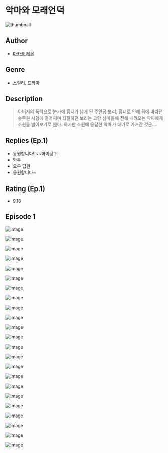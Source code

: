# 악마와 모래언덕
![thumbnail](https://image-comic.pstatic.net/user_contents_data/challenge_comic/2023/05/23/320898/upload_3702856323779541349_480x623.jpeg)

## Author
- [마카롱 레몬](https://comic.naver.com/artistTitle?id=320898)

## Genre
- 스릴러, 드라마

## Description
> 아버지의 폭력으로 눈가에 흉터가 남게 된 주인공 보리, 흉터로 인해 꿈에 바라던 승무원 시험에 떨어지며 좌절하던 보리는 고향 섬마을에 전해 내려오는 악마에게 소원을 빌어보기로 한다. 하지만 소원에 응답한 악마가 대가로 가져간 것은...

## Replies (Ep.1)
- 응원합니다!!~~화이팅‘!!
- 와우
- 오우 딥원
- 응원합니다~

## Rating (Ep.1)
- 9.18

## Episode 1
![image](https://image-comic.pstatic.net/user_contents_data/challenge_comic/2023/05/23/320898/upload_3846975012203750456.jpeg)

![image](https://image-comic.pstatic.net/user_contents_data/challenge_comic/2023/05/23/320898/upload_3991426441189668961.jpeg)

![image](https://image-comic.pstatic.net/user_contents_data/challenge_comic/2023/05/23/320898/upload_3832622880667349557.jpeg)

![image](https://image-comic.pstatic.net/user_contents_data/challenge_comic/2023/05/23/320898/upload_3834877090866540600.jpeg)

![image](https://image-comic.pstatic.net/user_contents_data/challenge_comic/2023/05/23/320898/upload_7293921983574991462.jpeg)

![image](https://image-comic.pstatic.net/user_contents_data/challenge_comic/2023/05/23/320898/upload_7291947256513771314.jpeg)

![image](https://image-comic.pstatic.net/user_contents_data/challenge_comic/2023/05/23/320898/upload_7148727075046766905.jpeg)

![image](https://image-comic.pstatic.net/user_contents_data/challenge_comic/2023/05/23/320898/upload_3761121635318916151.jpeg)

![image](https://image-comic.pstatic.net/user_contents_data/challenge_comic/2023/05/23/320898/upload_7004004738398304563.jpeg)

![image](https://image-comic.pstatic.net/user_contents_data/challenge_comic/2023/05/23/320898/upload_3617063827972044134.jpeg)

![image](https://image-comic.pstatic.net/user_contents_data/challenge_comic/2023/05/23/320898/upload_3763098552830080817.jpeg)

![image](https://image-comic.pstatic.net/user_contents_data/challenge_comic/2023/05/23/320898/upload_3545287721779213369.jpeg)

![image](https://image-comic.pstatic.net/user_contents_data/challenge_comic/2023/05/23/320898/upload_3762257448026530871.jpeg)

![image](https://image-comic.pstatic.net/user_contents_data/challenge_comic/2023/05/23/320898/upload_4050768196103332406.jpeg)

![image](https://image-comic.pstatic.net/user_contents_data/challenge_comic/2023/05/23/320898/upload_7077179427643547954.jpeg)

![image](https://image-comic.pstatic.net/user_contents_data/challenge_comic/2023/05/23/320898/upload_3631419064689309028.jpeg)

![image](https://image-comic.pstatic.net/user_contents_data/challenge_comic/2023/05/23/320898/upload_3703710838259266357.jpeg)

![image](https://image-comic.pstatic.net/user_contents_data/challenge_comic/2023/05/23/320898/upload_4050815659049104185.jpeg)

![image](https://image-comic.pstatic.net/user_contents_data/challenge_comic/2023/05/23/320898/upload_3905518505334826293.jpeg)

![image](https://image-comic.pstatic.net/user_contents_data/challenge_comic/2023/05/23/320898/upload_7147552577719330403.jpeg)

![image](https://image-comic.pstatic.net/user_contents_data/challenge_comic/2023/05/23/320898/upload_3846464838774960949.jpeg)

![image](https://image-comic.pstatic.net/user_contents_data/challenge_comic/2023/05/23/320898/upload_7090413166758486832.jpeg)

![image](https://image-comic.pstatic.net/user_contents_data/challenge_comic/2023/05/23/320898/upload_7293074247342438711.jpeg)

